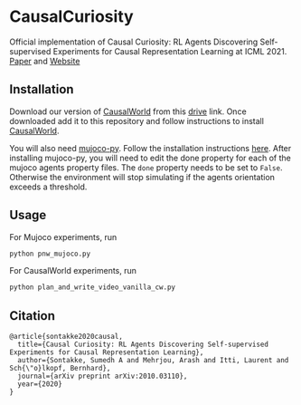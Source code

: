 # CausalCuriosity
Official implementation of Causal Curiosity: RL Agents Discovering Self-supervised Experiments for Causal Representation Learning at ICML 2021. 
[Paper](https://arxiv.org/abs/2010.03110) and [Website](https://sites.google.com/usc.edu/causal-curiosity/home)
## Installation

Download our version of [CausalWorld](https://github.com/rr-learning/CausalWorld) from this [drive](https://drive.google.com/drive/folders/1BWm0BuN8t3h9hJX-iA7Kp8q093Jub8fa?usp=sharing) link. Once downloaded add it to this repository and follow instructions to install [CausalWorld](https://github.com/rr-learning/CausalWorld).

You will also need [mujoco-py](https://github.com/openai/mujoco-py). Follow the installation instructions [here](https://github.com/openai/mujoco-py).
After installing mujoco-py, you will need to edit the done property for each of the mujoco agents property files. The ```done``` property needs to be set to ```False```. Otherwise the environment will stop simulating if the agents orientation exceeds a threshold. 

## Usage
For Mujoco experiments, run 
```python
python pnw_mujoco.py
```

For CausalWorld experiments, run
```python
python plan_and_write_video_vanilla_cw.py
```
## Citation
```
@article{sontakke2020causal,
  title={Causal Curiosity: RL Agents Discovering Self-supervised Experiments for Causal Representation Learning},
  author={Sontakke, Sumedh A and Mehrjou, Arash and Itti, Laurent and Sch{\"o}lkopf, Bernhard},
  journal={arXiv preprint arXiv:2010.03110},
  year={2020}
}
```
